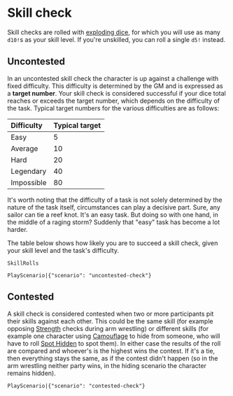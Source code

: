 # Skill check

Skill checks are rolled with [exploding dice](rule:exploding_dice), for which you will use as many `d10!`s as your skill level. If you're unskilled, you can roll a single `d5!` instead.

## Uncontested

In an uncontested skill check the character is up against a challenge with fixed difficulty. This difficulty is determined by the GM and is expressed as a **target number**. Your skill check is considered successful if your dice total reaches or exceeds the target number, which depends on the difficulty of the task. Typical target numbers for the various difficulties are as follows:

| Difficulty | Typical target |
| :- | :- |
| Easy | 5 |
| Average | 10 |
| Hard | 20 |
| Legendary | 40 |
| Impossible | 80 |

It's worth noting that the difficulty of a task is not solely determined by the nature of the task itself, circumstances can play a decisive part. Sure, any sailor can tie a reef knot. It's an easy task. But doing so with one hand, in the middle of a raging storm? Suddenly that "easy" task has become a lot harder.

The table below shows how likely you are to succeed a skill check, given your skill level and the task's difficulty.

`SkillRolls`

`PlayScenario|{"scenario": "uncontested-check"}`

## Contested

A skill check is considered contested when two or more participants pit their skills against each other. This could be the same skill (for example opposing [Strength](skill:strength) checks during arm wrestling) or different skills (for example one character using [Camouflage](skill:camouflage) to hide from someone, who will have to roll [Spot Hidden](skill:spot_hidden) to spot them). In either case the results of the roll are compared and whoever's is the highest wins the contest. If it's a tie, then everything stays the same, as if the contest didn't happen (so in the arm wrestling neither party wins, in the hiding scenario the character remains hidden).

`PlayScenario|{"scenario": "contested-check"}`